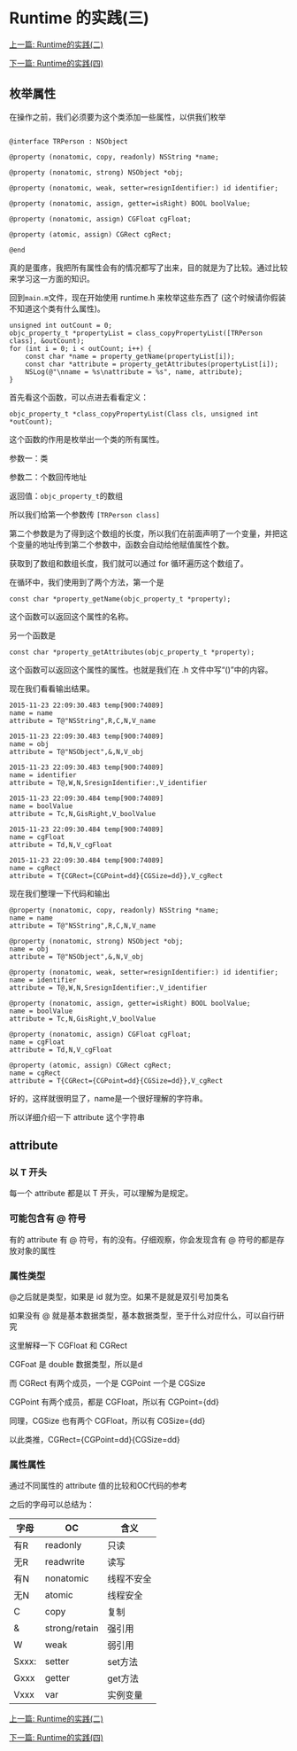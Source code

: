 # Runtime 的实践(三)

[上一篇: Runtime的实践(二)](https://github.com/Magic-Unique/Runtime/blob/master/E.2.Runtime的实践(二).md)

[下一篇: Runtime的实践(四)](https://github.com/Magic-Unique/Runtime/blob/master/E.4.Runtime的实践(四).md)

## 枚举属性

在操作之前，我们必须要为这个类添加一些属性，以供我们枚举

```

@interface TRPerson : NSObject

@property (nonatomic, copy, readonly) NSString *name;

@property (nonatomic, strong) NSObject *obj;

@property (nonatomic, weak, setter=resignIdentifier:) id identifier;

@property (nonatomic, assign, getter=isRight) BOOL boolValue;

@property (nonatomic, assign) CGFloat cgFloat;

@property (atomic, assign) CGRect cgRect;

@end

```


真的是蛋疼，我把所有属性会有的情况都写了出来，目的就是为了比较。通过比较来学习这一方面的知识。

回到`main.m`文件，现在开始使用 runtime.h 来枚举这些东西了 (这个时候请你假装不知道这个类有什么属性)。

```
unsigned int outCount = 0;
objc_property_t *propertyList = class_copyPropertyList([TRPerson class], &outCount);
for (int i = 0; i < outCount; i++) {
	const char *name = property_getName(propertyList[i]);
	const char *attribute = property_getAttributes(propertyList[i]);
	NSLog(@"\nname = %s\nattribute = %s", name, attribute);
}
```

首先看这个函数，可以点进去看看定义：

```
objc_property_t *class_copyPropertyList(Class cls, unsigned int *outCount);

```

这个函数的作用是枚举出一个类的所有属性。

参数一：类

参数二：个数回传地址

返回值：`objc_property_t`的数组

所以我们给第一个参数传 `[TRPerson class]`

第二个参数是为了得到这个数组的长度，所以我们在前面声明了一个变量，并把这个变量的地址传到第二个参数中，函数会自动给他赋值属性个数。

获取到了数组和数组长度，我们就可以通过 for 循环遍历这个数组了。

在循环中，我们使用到了两个方法，第一个是

```
const char *property_getName(objc_property_t *property);
```

这个函数可以返回这个属性的名称。

另一个函数是

```
const char *property_getAttributes(objc_property_t *property);
```

这个函数可以返回这个属性的属性。也就是我们在 .h 文件中写“()”中的内容。

现在我们看看输出结果。


```
2015-11-23 22:09:30.483 temp[900:74089] 
name = name
attribute = T@"NSString",R,C,N,V_name

2015-11-23 22:09:30.483 temp[900:74089] 
name = obj
attribute = T@"NSObject",&,N,V_obj

2015-11-23 22:09:30.483 temp[900:74089] 
name = identifier
attribute = T@,W,N,SresignIdentifier:,V_identifier

2015-11-23 22:09:30.484 temp[900:74089] 
name = boolValue
attribute = Tc,N,GisRight,V_boolValue

2015-11-23 22:09:30.484 temp[900:74089] 
name = cgFloat
attribute = Td,N,V_cgFloat

2015-11-23 22:09:30.484 temp[900:74089] 
name = cgRect
attribute = T{CGRect={CGPoint=dd}{CGSize=dd}},V_cgRect
```

现在我们整理一下代码和输出

```
@property (nonatomic, copy, readonly) NSString *name;
name = name
attribute = T@"NSString",R,C,N,V_name

@property (nonatomic, strong) NSObject *obj;
name = obj
attribute = T@"NSObject",&,N,V_obj

@property (nonatomic, weak, setter=resignIdentifier:) id identifier;
name = identifier
attribute = T@,W,N,SresignIdentifier:,V_identifier

@property (nonatomic, assign, getter=isRight) BOOL boolValue;
name = boolValue
attribute = Tc,N,GisRight,V_boolValue

@property (nonatomic, assign) CGFloat cgFloat;
name = cgFloat
attribute = Td,N,V_cgFloat

@property (atomic, assign) CGRect cgRect;
name = cgRect
attribute = T{CGRect={CGPoint=dd}{CGSize=dd}},V_cgRect
```

好的，这样就很明显了，name是一个很好理解的字符串。

所以详细介绍一下 attribute 这个字符串

## attribute

### 以 T 开头
每一个 attribute 都是以 T 开头，可以理解为是规定。

### 可能包含有 @ 符号
有的 attribute 有 @ 符号，有的没有。仔细观察，你会发现含有 @ 符号的都是存放对象的属性

### 属性类型
@之后就是类型，如果是 id 就为空。如果不是就是双引号加类名

如果没有 @ 就是基本数据类型，基本数据类型，至于什么对应什么，可以自行研究

这里解释一下 CGFloat 和 CGRect

CGFoat 是 double 数据类型，所以是d

而 CGRect 有两个成员，一个是 CGPoint 一个是 CGSize

CGPoint 有两个成员，都是 CGFloat，所以有 CGPoint={dd}

同理，CGSize 也有两个 CGFloat，所以有 CGSize={dd}

以此类推，CGRect={CGPoint=dd}{CGSize=dd}

### 属性属性
通过不同属性的 attribute 值的比较和OC代码的参考

之后的字母可以总结为：

 字母 | OC             | 含义
------|---------------|---
  有R | readonly      | 只读
  无R | readwrite     | 读写
  有N | nonatomic     | 线程不安全
  无N | atomic        | 线程安全
  C   | copy          | 复制
  &   | strong/retain | 强引用
  W   | weak          | 弱引用
Sxxx: | setter        | set方法
 Gxxx | getter        | get方法
 Vxxx | var           | 实例变量
 
[上一篇: Runtime的实践(二)](https://github.com/Magic-Unique/Runtime/blob/master/E.2.Runtime的实践(二).md)

[下一篇: Runtime的实践(四)](https://github.com/Magic-Unique/Runtime/blob/master/E.4.Runtime的实践(四).md)

 
